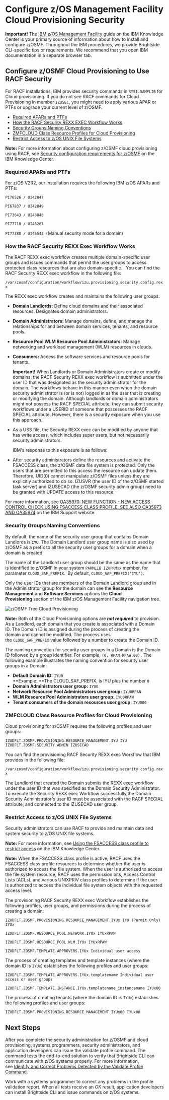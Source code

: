 # Configure z/OS Management Facility Cloud Provisioning Security

**Important!** The [IBM z/OS Management
Facility](https://www.ibm.com/support/knowledgecenter/en/SSLTBW_2.2.0/com.ibm.zos.v2r2.izu/izu.htm)
guide on the IBM Knowledge Center is your primary source of information
about how to install and configure z/OSMF. Throughout the IBM
procedures, we provide Brightside CLI-specific tips or requirements. We recommend that you open IBM documentation in a separate
browser tab.

## Configure z/OSMF Cloud Provisioning to Use RACF Security

For RACF installations, IBM provides security commands in `SYS1.SAMPLIB` for Cloud provisioning. If you do not see RACF commands for Cloud Provisioning in member `IZUSEC`, you might need to apply various APAR or PTFs or upgrade your current level of z/OSMF.

  - [Required APARs and PTFs](#required-apars-and-ptfs)
  - [How the RACF Security REXX EXEC Workflow Works](#how-the-racf-security-rexx-exec-workflow-works)
  - [Security Groups Naming Conventions](#security-groups-naming-conventions)
  - [ZMFCLOUD Class Resource Profiles for Cloud Provisioning](#zmfcloud-class-resource-profiles-for-cloud-provisioning)
  - [Restrict Access to z/OS UNIX File Systems](#restrict-access-to-zos-unix-file-systems)

**Note:** For more information about configuring z/OSMF cloud
provisioning using RACF, see [Security configuration requirements for
z/OSMF](https://www.ibm.com/support/knowledgecenter/en/SSLTBW_2.2.0/com.ibm.zos.v2r2.izua300/izuconfig_SecurityStructuresForZosmf.htm)
on the IBM Knowledge Center.

### Required APARs and PTFs

For z/OS V2R2, our installation requires the following IBM z/OS APARs
and PTFs:

`PI70526 / UI42847`

`PI67837 / UI42849`

`PI73643 / UI43848`

`PI77710 / UI46267`

`PI77388 / UI46543 (`Manual security mode for a domain)

### How the RACF Security REXX Exec Workflow Works

The RACF REXX exec workflow creates multiple domain-specific user groups and issues commands that permit the user groups to access protected class resources that are also domain-specific.
 
You can find the RACF Security REXX exec workflow in the following file:

```/var/zosmf/configuration/workflow/izu.provisioning.security.config.rexx```

The REXX exec workflow creates and maintains the following user groups:

  - **Domain Landlords:** Define cloud domains and their associated resources. Designates domain administrators.
  - **Domain Administrators:** Manage domains, define, and manage the relationships for and between domain services, tenants, and resource pools.
  - **Resource Pool WLM Resource Pool Administrators:** Manage networking and workload management (WLM) resources in clouds.
  - **Consumers:** Access the software services and resource pools for
tenants.

    **Important!** When Landlords or Domain Administrators create or modify domains, the RACF Security REXX exec workflow is submitted under the user ID that was designated as the security administrator for the domain. The workflows behave in this manner even when the domain security administrator is (or is not) logged in as the user that is creating or modifying the domain. Although landlords or domain administrators might not possess the RACF SPECIAL attribute, they can submit security workflows under a USERID of someone that possesses the RACF SPECIAL attribute. However, there is a security exposure when you use this approach.

  - As a USS file, the Security REXX exec can be modified by anyone that has write access, which includes super users, but not necessarily security administrators.

      IBM's response to this exposure is as follows:

  - After security administrators define the resources and activate the FSACCESS class, the z/OSMF data file system is protected. Only the users that are permitted to this access the resource can update them. Therefore, UID(0) cannot manipulate z/OSMF files unless they are explicitly authorized to do so. IZUSVR (the user ID of the z/OSMF started task server) and IZUSECAD (the z/OSMF security admin group) need to be granted with UPDATE access to this resource.

For more information, see [OA35970: NEW FUNCTION - NEW ACCESS CONTROL CHECK USING FSACCESS CLASS PROFILE. SEE ALSO OA35973 AND OA35974](http://www-01.ibm.com/support/docview.wss?uid=isg1OA35970) on the IBM Support website.

### Security Groups Naming Conventions

By default, the name of the security user group that contains Domain Landlords is **`IYU`**. The Domain Landlord user group name is also used by z/OSMF as a prefix to all the security user groups for a domain when a domain is created.

The name of the Landlord user group should be the same as the name that is identified to z/OSMF in your system `PARMLIB IZUPRMxx` member, for parameter `CLOUD_SAF_PREFIX`.  By default, `CLOUD_SAF_PREFIX('IYU')`.

Only the user IDs that are members of the Domain Landlord group and in the Administrator group for the domain can see the **Resource Management** and **Software Services** options the **Cloud
Provisioning** section of the IBM z/OS Management Facility navigation tree.

![z/OSMF Tree Cloud Provisioning](/images/zosmf/433363266.png "z/OSMF Tree Cloud Provisioning")

**Note:** Both of the Cloud Provisioning options are ***not required*** to provision. As a Landlord, each domain that you create is associated with a Domain ID. The Domain ID is assigned during the process of creating the domain and cannot be modified. The process uses the `CLOUD_SAF_PREFIX` value followed by a number to create the Domain ID.

The naming convention for security user groups in a Domain is the Domain ID followed by a group identifier. For example, `(0, RPAN,RPAW,00).` The following example illustrates the naming convention for security user groups in a Domain: 

  - **Default Domain ID:** `IYU0`  
    **Example: **The CLOUD\_SAF\_PREFIX, is IYU plus the number `0`
  - **Domain Administrators user group:** `IYU0`
  - **Network Resource Pool Administrators user group:** `IYU0RPAN`
  - **WLM Resource Pool Administrators user group:** `IYU0RPAW`
  - **Tenant consumers of the domain resources user group:** `IYU000`

### ZMFCLOUD Class Resource Profiles for Cloud Provisioning

Cloud provisioning for z/OSMF requires the following profiles and
user groups:

```IZUDFLT.ZOSMF.PROVISIONING.RESOURCE_MANAGEMENT.IYU IYU```
```IZUDFLT.ZOSMF.SECURITY.ADMIN IZUSECAD```

You can find the provisioning RACF Security REXX exec Workflow that IBM provides in the following file:

```/var/zosmf/configuration/workflow/izu.provisioning.security.config.rexx```

The Landlord that created the Domain submits the REXX exec workflow under the user ID that was specified as the Domain Security Administrator. To execute the Security REXX exec Workflow successfully,the Domain Security Administrator's user ID must be associated with the RACF SPECIAL attribute, and connected to the IZUSECAD user group.

### Restrict Access to z/OS UNIX File Systems

Security administrators can use RACF to provide and maintain data and system security to z/OS UNIX file
systems.

**Note:** For more information, see [Using the FSACCESS class profile to restrict access](https://www.ibm.com/support/knowledgecenter/en/SSLTBW_2.2.0/com.ibm.zos.v2r2.bpxb200/fsastepp.htm) on the IBM Knowledge Center.

**Note:** When the FSACCESS class profile is active, RACF uses the FSACCESS class profile resources to determine whether the user is authorized to access the file system. When the user is authorized to access the file system resource, RACF uses the permission bits, Access Control Lists (ACLs), and various UNIXPRIV class profiles to determine if the user is authorized to access the individual file system objects with the requested access level.

The provisioning RACF Security REXX exec Workflow establishes the following profiles, user groups, and permissions during the process of creating a domain: 

```IZUDFLT.ZOSMF.PROVISIONING.RESOURCE_MANAGEMENT.IYUx IYU (Permit Only) IYUx```

```IZUDFLT.ZOSMF.RESOURCE_POOL.NETWORK.IYUx IYUxRPAN```

```IZUDFLT.ZOSMF.RESOURCE_POOL.WLM.IYUx IYUxRPAW```

```IZUDFLT.ZOSMF.TEMPLATE.APPROVERS.IYUx Individual user access```

The process of creating templates and template instances (where the domain ID is `IYUx`) establishes the following profiles and user groups:

```IZUDFLT.ZOSMF.TEMPLATE.APPROVERS.IYUx.templatename Individual user access or user groups```

```IZUDFLT.ZOSMF.TEMPLATE.INSTANCE.IYUx.templatename_instancename IYUx00```

The process of creating tenants (where the domain ID is `IYUx`) establishes the following profiles and user groups: 

```IZUDFLT.ZOSMF.PROVISIONING.RESOURCE_MANAGEMENT.IYUx00 IYUx00```

## Next Steps

After you complete the security administration for z/OSMF and cloud provisioning, systems programmers, security administrators, and application developers can issue the validate profile command. The command tests the end-to-end solution to verify that Brightside CLI can communicate with z/OS systems properly. For more information, see [Identify and Correct Problems Detected by the Validate Profile Command](Identify-and-Correct-Problems-Detected-by-the-Validate-Profile-Command_433363269.html). 

Work with a systems programmer to correct any problems in the profile validation report. When all tests receive an *OK* result, application developers can install Brightside CLI and issue commands on z/OS systems.
